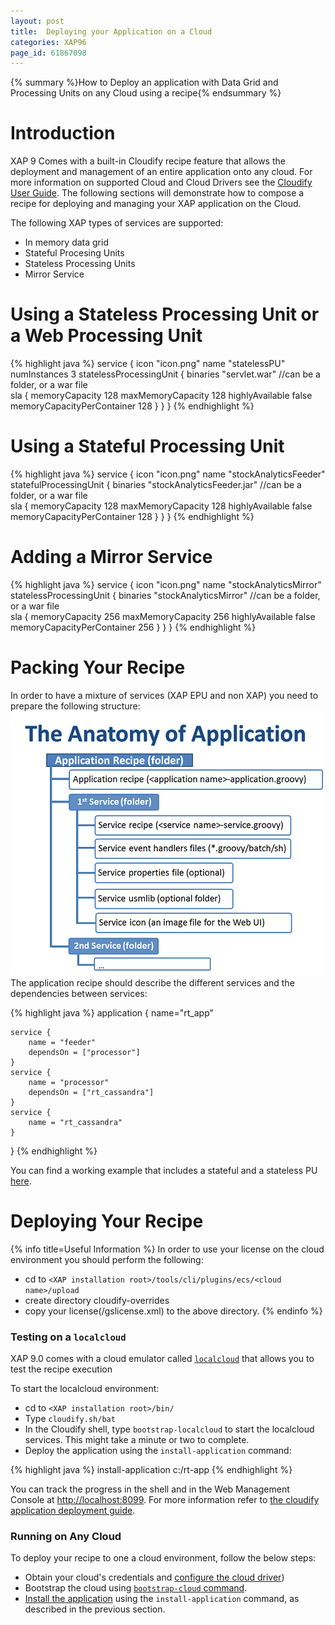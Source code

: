 ```yaml
---
layout: post
title:  Deploying your Application on a Cloud
categories: XAP96
page_id: 61867098
---
```


{% summary %}How to Deploy an application with Data Grid and Processing Units on any Cloud using a recipe{% endsummary %}

# Introduction

XAP 9 Comes with a built-in Cloudify recipe feature that allows the deployment and management of an entire application onto any cloud. For more information on supported Cloud and Cloud Drivers see the [Cloudify User Guide](http://www.cloudifysource.org/guide/). The following sections will demonstrate how to compose a recipe for deploying and managing your XAP application on the Cloud.

The following XAP types of services are supported:

- In memory data grid
- Stateful Procesing Units
- Stateless Processing Units
- Mirror Service

# Using a Stateless Processing Unit or a Web Processing Unit

{% highlight java %}
service {
  icon "icon.png"
  name "statelessPU"
  numInstances 3
  statelessProcessingUnit {	
    binaries "servlet.war" //can be a folder, or a war file   
    sla {
      memoryCapacity 128
      maxMemoryCapacity 128
      highlyAvailable false
      memoryCapacityPerContainer 128 
    }
  }	
}
{% endhighlight %}

# Using a Stateful Processing Unit

{% highlight java %}
service {
  icon "icon.png"
  name "stockAnalyticsFeeder"
  statefulProcessingUnit {
    binaries "stockAnalyticsFeeder.jar" //can be a folder, or a war file   		
    sla {
      memoryCapacity 128
      maxMemoryCapacity 128
      highlyAvailable false
      memoryCapacityPerContainer 128 
    }
  }	
}
{% endhighlight %}

# Adding a Mirror Service

{% highlight java %}
service {
  icon "icon.png"
  name "stockAnalyticsMirror"
  statelessProcessingUnit {
    binaries "stockAnalyticsMirror" //can be a folder, or a war file   		
    sla {
      memoryCapacity 256
      maxMemoryCapacity 256
      highlyAvailable false
      memoryCapacityPerContainer 256 
    }
  }
}
{% endhighlight %}

# Packing Your Recipe

In order to have a mixture of services (XAP EPU and non XAP) you need to prepare the following structure:
![recipe_folder.png](/attachment_files/recipe_folder.png)
The application recipe should describe the different services and the dependencies between services:

{% highlight java %}
application {
	name="rt_app"

	service {
		name = "feeder"
		dependsOn = ["processor"]
	}
	service {
		name = "processor"
		dependsOn = ["rt_cassandra"]		
	}
	service {
		name = "rt_cassandra"	
	}
}
{% endhighlight %}

You can find a working example that includes a stateful and a stateless PU [here](https://github.com/Gigaspaces/rt-analytics/tree/master/rt_app).

# Deploying Your Recipe

{% info title=Useful Information %}
In order to use your license on the cloud environment you should perform the following:

- cd to `<XAP installation root>/tools/cli/plugins/ecs/<cloud name>/upload`
- create directory cloudify-overrides
- copy your license(<XAP installation root>/gslicense.xml) to the above directory.
{% endinfo %}

### Testing on a `localcloud`

XAP 9.0 comes with a cloud emulator called [`localcloud`](http://www.cloudifysource.org/guide/bootstrapping/bootstrapping_localcloud) that allows you to test the recipe execution

To start the localcloud environment:

- cd to `<XAP installation root>/bin/`
- Type `cloudify.sh/bat`
- In the Cloudify shell, type `bootstrap-localcloud` to start the localcloud services. This might take a minute or two to complete.
- Deploy the application using the `install-application` command:

{% highlight java %}
install-application c:/rt-app
{% endhighlight %}

You can track the progress in the shell and in the Web Management Console at [http://localhost:8099](http://localhost:8099).
For more information refer to [the cloudify application deployment guide](http://www.cloudifysource.org/guide/deploying/deploying_apps). 

### Running on Any Cloud

To deploy your recipe to one a cloud environment, follow the below steps:

- Obtain your cloud's credentials and [configure the cloud driver](http://www.cloudifysource.org/guide/setup/post_installation_configuration))
- Bootstrap the cloud using [`bootstrap-cloud` command](http://www.cloudifysource.org/guide/bootstrapping/bootstrapping_process). 
- [Install the application](http://www.cloudifysource.org/guide/deploying/deploying_apps) using the `install-application` command, as described in the previous section.
